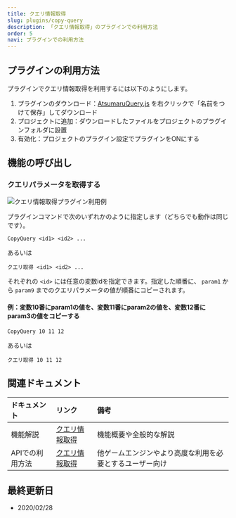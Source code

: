 ```yaml
---
title: クエリ情報取得
slug: plugins/copy-query
description: 「クエリ情報取得」のプラグインでの利用方法
order: 5
navi: プラグインでの利用方法
---
```

    
## プラグインの利用方法
プラグインでクエリ情報取得を利用するには以下のようにします。
1. プラグインのダウンロード：[AtsumaruQuery.js](https://raw.githubusercontent.com/atsumaru/mv-plugins/master/plugins/AtsumaruQuery.js) を右クリックで「名前をつけて保存」してダウンロード
1. プロジェクトに追加：ダウンロードしたファイルをプロジェクトのプラグインフォルダに設置
1. 有効化：プロジェクトのプラグイン設定でプラグインをONにする
    
## 機能の呼び出し
    
### クエリパラメータを取得する
![クエリ情報取得プラグイン利用例](/images/copyquery_plugin_sample.png)
    
プラグインコマンドで次のいずれかのように指定します（どちらでも動作は同じです）。
```
CopyQuery <id1> <id2> ...
```
あるいは
```
クエリ取得 <id1> <id2> ...
```
それぞれの `<id>` には任意の変数idを指定できます。指定した順番に、 `param1` から `param9` までのクエリパラメータの値が順番にコピーされます。
    
#### 例：変数10番にparam1の値を、変数11番にparam2の値を、変数12番にparam3の値をコピーする
```
CopyQuery 10 11 12
```
あるいは
```
クエリ取得 10 11 12
```
    
## 関連ドキュメント
    
ドキュメント|リンク|備考
:---|:---|:---
機能解説|[クエリ情報取得](/copy-query)|機能概要や全般的な解説
APIでの利用方法|[クエリ情報取得](/apis/copy-query)|他ゲームエンジンやより高度な利用を必要とするユーザー向け
    
## 最終更新日
 - 2020/02/28

